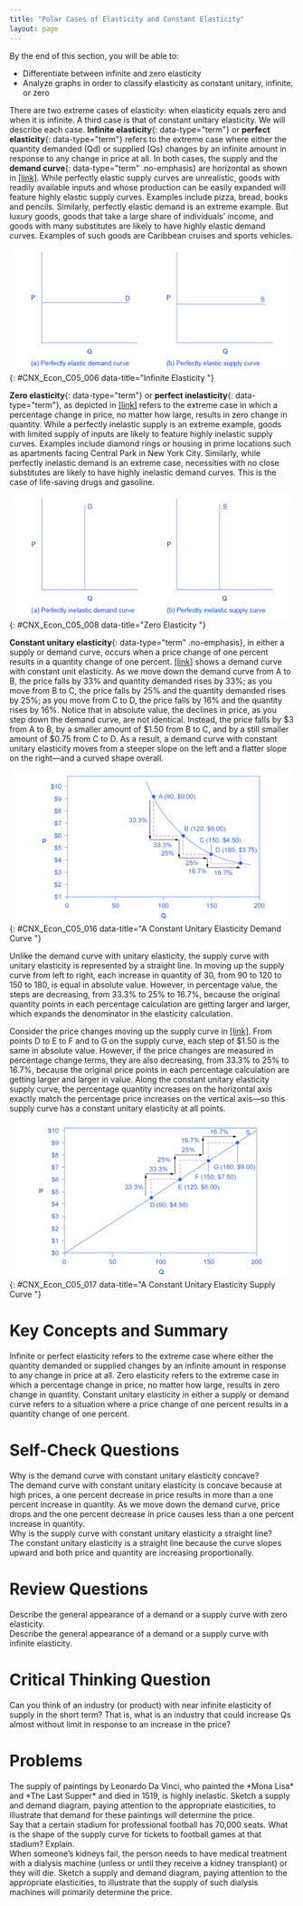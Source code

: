```yaml
---
title: "Polar Cases of Elasticity and Constant Elasticity"
layout: page
---
```



<div data-type="abstract" markdown="1">
By the end of this section, you will be able to:

* Differentiate between infinite and zero elasticity
* Analyze graphs in order to classify elasticity as constant unitary, infinite, or zero

</div>

There are two extreme cases of elasticity: when elasticity equals zero and when it is infinite. A third case is that of constant unitary elasticity. We will describe each case. **Infinite elasticity**{: data-type="term"} or **perfect elasticity**{: data-type="term"} refers to the extreme case where either the quantity demanded (Qd) or supplied (Qs) changes by an infinite amount in response to any change in price at all. In both cases, the supply and the **demand curve**{: data-type="term" .no-emphasis} are horizontal as shown in [\[link\]](#CNX_Econ_C05_006). While perfectly elastic supply curves are unrealistic, goods with readily available inputs and whose production can be easily expanded will feature highly elastic supply curves. Examples include pizza, bread, books and pencils. Similarly, perfectly elastic demand is an extreme example. But luxury goods, goods that take a large share of individuals’ income, and goods with many substitutes are likely to have highly elastic demand curves. Examples of such goods are Caribbean cruises and sports vehicles.

![Two graphs, side by side, show that perfectly elastic demand and perfectly elastic supply are both straight, horizontal lines.](../resources/CNX_Econ_C05_006.jpg "The horizontal lines show that an infinite quantity will be demanded or supplied at a specific price. This illustrates the cases of a perfectly (or infinitely) elastic demand curve and supply curve. The quantity supplied or demanded is extremely responsive to price changes, moving from zero for prices close to P to infinite when price reach P."){: #CNX_Econ_C05_006 data-title="Infinite Elasticity "}

**Zero elasticity**{: data-type="term"} or **perfect inelasticity**{: data-type="term"}, as depicted in [\[link\]](#CNX_Econ_C05_008) refers to the extreme case in which a percentage change in price, no matter how large, results in zero change in quantity. While a perfectly inelastic supply is an extreme example, goods with limited supply of inputs are likely to feature highly inelastic supply curves. Examples include diamond rings or housing in prime locations such as apartments facing Central Park in New York City. Similarly, while perfectly inelastic demand is an extreme case, necessities with no close substitutes are likely to have highly inelastic demand curves. This is the case of life-saving drugs and gasoline.

![The two graphs show that zero elasticity of supply and zero elasticity of demand are straight, vertical lines.](../resources/CNX_Econ_C05_008.jpg "The vertical supply curve and vertical demand curve show that there will be zero percentage change in quantity (a) supplied or (b) demanded, regardless of the price. This illustrates the case of zero elasticity (or perfect inelasticity). The quantity supplied or demanded is not responsive to price changes."){: #CNX_Econ_C05_008 data-title="Zero Elasticity "}

**Constant unitary elasticity**{: data-type="term" .no-emphasis}, in either a supply or demand curve, occurs when a price change of one percent results in a quantity change of one percent. [\[link\]](#CNX_Econ_C05_016) shows a demand curve with constant unit elasticity. As we move down the demand curve from A to B, the price falls by 33% and quantity demanded rises by 33%; as you move from B to C, the price falls by 25% and the quantity demanded rises by 25%; as you move from C to D, the price falls by 16% and the quantity rises by 16%. Notice that in absolute value, the declines in price, as you step down the demand curve, are not identical. Instead, the price falls by $3 from A to B, by a smaller amount of $1.50 from B to C, and by a still smaller amount of $0.75 from C to D. As a result, a demand curve with constant unitary elasticity moves from a steeper slope on the left and a flatter slope on the right—and a curved shape overall.

![This graph shows how a demand curve with unitary elasticity at all points will always be a curved line.](../resources/CNX_Econ_C05_016.jpg "A demand curve with constant unitary elasticity will be a curved line. Notice how price and quantity demanded change by an identical amount in each step down the demand curve."){: #CNX_Econ_C05_016 data-title="A Constant Unitary Elasticity Demand Curve "}

Unlike the demand curve with unitary elasticity, the supply curve with unitary elasticity is represented by a straight line. In moving up the supply curve from left to right, each increase in quantity of 30, from 90 to 120 to 150 to 180, is equal in absolute value. However, in percentage value, the steps are decreasing, from 33.3% to 25% to 16.7%, because the original quantity points in each percentage calculation are getting larger and larger, which expands the denominator in the elasticity calculation.

Consider the price changes moving up the supply curve in [\[link\]](#CNX_Econ_C05_017). From points D to E to F and to G on the supply curve, each step of $1.50 is the same in absolute value. However, if the price changes are measured in percentage change terms, they are also decreasing, from 33.3% to 25% to 16.7%, because the original price points in each percentage calculation are getting larger and larger in value. Along the constant unitary elasticity supply curve, the percentage quantity increases on the horizontal axis exactly match the percentage price increases on the vertical axis—so this supply curve has a constant unitary elasticity at all points.

 ![This graph shows that a supply curve with unitary elasticity at all points will always be a straight line.](../resources/CNX_Econ_C05_017.jpg "A constant unitary elasticity supply curve is a straight line reaching up from the origin. Between each point, the percentage increase in quantity demanded is the same as the percentage increase in price."){: #CNX_Econ_C05_017 data-title="A Constant Unitary Elasticity Supply Curve "}

# Key Concepts and Summary

Infinite or perfect elasticity refers to the extreme case where either the quantity demanded or supplied changes by an infinite amount in response to any change in price at all. Zero elasticity refers to the extreme case in which a percentage change in price, no matter how large, results in zero change in quantity. Constant unitary elasticity in either a supply or demand curve refers to a situation where a price change of one percent results in a quantity change of one percent.

# Self-Check Questions

<div data-type="exercise">
<div data-type="problem" markdown="1">
Why is the demand curve with constant unitary elasticity concave?

</div>
<div data-type="solution" markdown="1">
The demand curve with constant unitary elasticity is concave because at high prices, a one percent decrease in price results in more than a one percent increase in quantity. As we move down the demand curve, price drops and the one percent decrease in price causes less than a one percent increase in quantity.

</div>
</div>

<div data-type="exercise">
<div data-type="problem" markdown="1">
Why is the supply curve with constant unitary elasticity a straight line?

</div>
<div data-type="solution" markdown="1">
The constant unitary elasticity is a straight line because the curve slopes upward and both price and quantity are increasing proportionally.

</div>
</div>

# Review Questions

<div data-type="exercise">
<div data-type="problem" markdown="1">
Describe the general appearance of a demand or a supply curve with zero elasticity.

</div>
</div>

<div data-type="exercise">
<div data-type="problem" markdown="1">
Describe the general appearance of a demand or a supply curve with infinite elasticity.

</div>
</div>

# Critical Thinking Question

<div data-type="exercise">
<div data-type="problem" markdown="1">
Can you think of an industry (or product) with near infinite elasticity of supply in the short term? That is, what is an industry that could increase Qs almost without limit in response to an increase in the price?

</div>
</div>

# Problems

<div data-type="exercise">
<div data-type="problem" markdown="1">
The supply of paintings by Leonardo Da Vinci, who painted the *Mona Lisa* and *The Last Supper* and died in 1519, is highly inelastic. Sketch a supply and demand diagram, paying attention to the appropriate elasticities, to illustrate that demand for these paintings will determine the price.

</div>
</div>

<div data-type="exercise">
<div data-type="problem" markdown="1">
Say that a certain stadium for professional football has 70,000 seats. What is the shape of the supply curve for tickets to football games at that stadium? Explain.

</div>
</div>

<div data-type="exercise">
<div data-type="problem" markdown="1">
When someone’s kidneys fail, the person needs to have medical treatment with a dialysis machine (unless or until they receive a kidney transplant) or they will die. Sketch a supply and demand diagram, paying attention to the appropriate elasticities, to illustrate that the supply of such dialysis machines will primarily determine the price.

</div>
</div>

